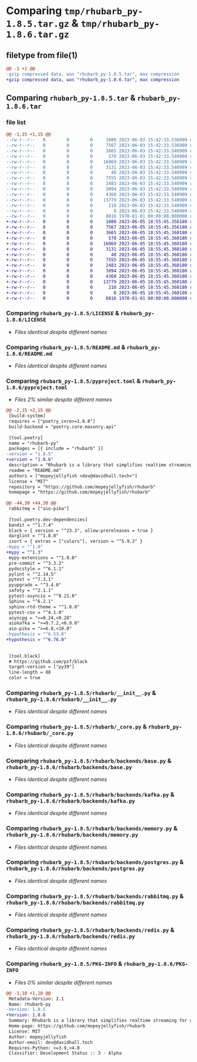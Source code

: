 # Comparing `tmp/rhubarb_py-1.8.5.tar.gz` & `tmp/rhubarb_py-1.8.6.tar.gz`

## filetype from file(1)

```diff
@@ -1 +1 @@
-gzip compressed data, was "rhubarb_py-1.8.5.tar", max compression
+gzip compressed data, was "rhubarb_py-1.8.6.tar", max compression
```

## Comparing `rhubarb_py-1.8.5.tar` & `rhubarb_py-1.8.6.tar`

### file list

```diff
@@ -1,15 +1,15 @@
--rw-r--r--   0        0        0     1080 2023-06-03 15:42:33.536909 rhubarb_py-1.8.5/LICENSE
--rw-r--r--   0        0        0     7567 2023-06-03 15:42:33.536909 rhubarb_py-1.8.5/README.md
--rw-r--r--   0        0        0     3665 2023-06-03 15:42:33.540909 rhubarb_py-1.8.5/pyproject.toml
--rw-r--r--   0        0        0      570 2023-06-03 15:42:33.540909 rhubarb_py-1.8.5/rhubarb/__init__.py
--rw-r--r--   0        0        0    16069 2023-06-03 15:42:33.540909 rhubarb_py-1.8.5/rhubarb/_core.py
--rw-r--r--   0        0        0     3131 2023-06-03 15:42:33.540909 rhubarb_py-1.8.5/rhubarb/backends/base.py
--rw-r--r--   0        0        0       40 2023-06-03 15:42:33.540909 rhubarb_py-1.8.5/rhubarb/backends/exceptions.py
--rw-r--r--   0        0        0     7555 2023-06-03 15:42:33.540909 rhubarb_py-1.8.5/rhubarb/backends/kafka.py
--rw-r--r--   0        0        0     2483 2023-06-03 15:42:33.540909 rhubarb_py-1.8.5/rhubarb/backends/memory.py
--rw-r--r--   0        0        0     3094 2023-06-03 15:42:33.540909 rhubarb_py-1.8.5/rhubarb/backends/postgres.py
--rw-r--r--   0        0        0     4360 2023-06-03 15:42:33.540909 rhubarb_py-1.8.5/rhubarb/backends/rabbitmq.py
--rw-r--r--   0        0        0    13779 2023-06-03 15:42:33.540909 rhubarb_py-1.8.5/rhubarb/backends/redis.py
--rw-r--r--   0        0        0      210 2023-06-03 15:42:33.540909 rhubarb_py-1.8.5/rhubarb/event.py
--rw-r--r--   0        0        0        0 2023-06-03 15:42:33.540909 rhubarb_py-1.8.5/rhubarb/py.typed
--rw-r--r--   0        0        0     8816 1970-01-01 00:00:00.000000 rhubarb_py-1.8.5/PKG-INFO
+-rw-r--r--   0        0        0     1080 2023-06-05 18:55:45.356180 rhubarb_py-1.8.6/LICENSE
+-rw-r--r--   0        0        0     7567 2023-06-05 18:55:45.356180 rhubarb_py-1.8.6/README.md
+-rw-r--r--   0        0        0     3665 2023-06-05 18:55:45.360180 rhubarb_py-1.8.6/pyproject.toml
+-rw-r--r--   0        0        0      570 2023-06-05 18:55:45.360180 rhubarb_py-1.8.6/rhubarb/__init__.py
+-rw-r--r--   0        0        0    16069 2023-06-05 18:55:45.360180 rhubarb_py-1.8.6/rhubarb/_core.py
+-rw-r--r--   0        0        0     3131 2023-06-05 18:55:45.360180 rhubarb_py-1.8.6/rhubarb/backends/base.py
+-rw-r--r--   0        0        0       40 2023-06-05 18:55:45.360180 rhubarb_py-1.8.6/rhubarb/backends/exceptions.py
+-rw-r--r--   0        0        0     7555 2023-06-05 18:55:45.360180 rhubarb_py-1.8.6/rhubarb/backends/kafka.py
+-rw-r--r--   0        0        0     2483 2023-06-05 18:55:45.360180 rhubarb_py-1.8.6/rhubarb/backends/memory.py
+-rw-r--r--   0        0        0     3094 2023-06-05 18:55:45.360180 rhubarb_py-1.8.6/rhubarb/backends/postgres.py
+-rw-r--r--   0        0        0     4360 2023-06-05 18:55:45.360180 rhubarb_py-1.8.6/rhubarb/backends/rabbitmq.py
+-rw-r--r--   0        0        0    13779 2023-06-05 18:55:45.360180 rhubarb_py-1.8.6/rhubarb/backends/redis.py
+-rw-r--r--   0        0        0      210 2023-06-05 18:55:45.360180 rhubarb_py-1.8.6/rhubarb/event.py
+-rw-r--r--   0        0        0        0 2023-06-05 18:55:45.360180 rhubarb_py-1.8.6/rhubarb/py.typed
+-rw-r--r--   0        0        0     8816 1970-01-01 00:00:00.000000 rhubarb_py-1.8.6/PKG-INFO
```

### Comparing `rhubarb_py-1.8.5/LICENSE` & `rhubarb_py-1.8.6/LICENSE`

 * *Files identical despite different names*

### Comparing `rhubarb_py-1.8.5/README.md` & `rhubarb_py-1.8.6/README.md`

 * *Files identical despite different names*

### Comparing `rhubarb_py-1.8.5/pyproject.toml` & `rhubarb_py-1.8.6/pyproject.toml`

 * *Files 2% similar despite different names*

```diff
@@ -2,15 +2,15 @@
 [build-system]
 requires = ["poetry_core>=1.0.0"]
 build-backend = "poetry.core.masonry.api"
 
 [tool.poetry]
 name = "rhubarb-py"
 packages = [{ include = "rhubarb" }]
-version = "1.8.5"
+version = "1.8.6"
 description = "Rhubarb is a library that simplifies realtime streaming for a number of backends into a single API"
 readme = "README.md"
 authors = ["mopeyjellyfish <dev@davidhall.tech>"]
 license = "MIT"
 repository = "https://github.com/mopeyjellyfish/rhubarb"
 homepage = "https://github.com/mopeyjellyfish/rhubarb"
 
@@ -44,30 +44,30 @@
 rabbitmq = ["aio-pika"]
 
 [tool.poetry.dev-dependencies]
 bandit = "^1.7.4"
 black = { version = "^23.3", allow-prereleases = true }
 darglint = "^1.8.0"
 isort = { extras = ["colors"], version = "^5.9.3" }
-mypy = "^1.0"
+mypy = "^1.3"
 mypy-extensions = "^1.0.0"
 pre-commit = "^3.3.2"
 pydocstyle = "^6.1.1"
 pylint = "^2.14.5"
 pytest = "^7.3.1"
 pyupgrade = "^3.4.0"
 safety = "^2.1.1"
 pytest-asyncio = "^0.21.0"
 Sphinx = "^6.2.1"
 sphinx-rtd-theme = "^1.0.0"
 pytest-cov = "^4.1.0"
 asyncpg = ">=0.24,<0.28"
 aiokafka = ">=0.7.2,<0.9.0"
 aio-pika = ">=6.8,<10.0"
-hypothesis = "^6.53.0"
+hypothesis = "^6.76.0"
 
 
 [tool.black]
 # https://github.com/psf/black
 target-version = ["py39"]
 line-length = 88
 color = true
```

### Comparing `rhubarb_py-1.8.5/rhubarb/__init__.py` & `rhubarb_py-1.8.6/rhubarb/__init__.py`

 * *Files identical despite different names*

### Comparing `rhubarb_py-1.8.5/rhubarb/_core.py` & `rhubarb_py-1.8.6/rhubarb/_core.py`

 * *Files identical despite different names*

### Comparing `rhubarb_py-1.8.5/rhubarb/backends/base.py` & `rhubarb_py-1.8.6/rhubarb/backends/base.py`

 * *Files identical despite different names*

### Comparing `rhubarb_py-1.8.5/rhubarb/backends/kafka.py` & `rhubarb_py-1.8.6/rhubarb/backends/kafka.py`

 * *Files identical despite different names*

### Comparing `rhubarb_py-1.8.5/rhubarb/backends/memory.py` & `rhubarb_py-1.8.6/rhubarb/backends/memory.py`

 * *Files identical despite different names*

### Comparing `rhubarb_py-1.8.5/rhubarb/backends/postgres.py` & `rhubarb_py-1.8.6/rhubarb/backends/postgres.py`

 * *Files identical despite different names*

### Comparing `rhubarb_py-1.8.5/rhubarb/backends/rabbitmq.py` & `rhubarb_py-1.8.6/rhubarb/backends/rabbitmq.py`

 * *Files identical despite different names*

### Comparing `rhubarb_py-1.8.5/rhubarb/backends/redis.py` & `rhubarb_py-1.8.6/rhubarb/backends/redis.py`

 * *Files identical despite different names*

### Comparing `rhubarb_py-1.8.5/PKG-INFO` & `rhubarb_py-1.8.6/PKG-INFO`

 * *Files 0% similar despite different names*

```diff
@@ -1,10 +1,10 @@
 Metadata-Version: 2.1
 Name: rhubarb-py
-Version: 1.8.5
+Version: 1.8.6
 Summary: Rhubarb is a library that simplifies realtime streaming for a number of backends into a single API
 Home-page: https://github.com/mopeyjellyfish/rhubarb
 License: MIT
 Author: mopeyjellyfish
 Author-email: dev@davidhall.tech
 Requires-Python: >=3.9,<4.0
 Classifier: Development Status :: 3 - Alpha
```

